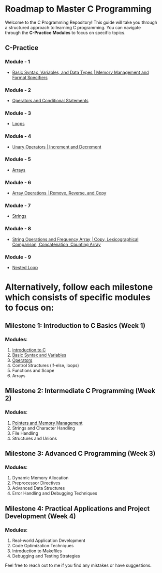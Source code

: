 # Roadmap to Master C Programming

Welcome to the C Programming Repository! This guide will take you through a structured approach to learning C programming. You can navigate through the **C-Practice Modules** to focus on specific topics.

## C-Practice

### Module - 1

- [Basic Syntax, Variables, and Data Types | Memory Management and Format Specifiers](https://github.com/hasnat-shahriyar/C-Programming/tree/main/C-Practice/Module-1)

### Module - 2

- [Operators and Conditional Statements](https://github.com/hasnat-shahriyar/C-Programming/tree/main/C-Practice/Module-2)

### Module - 3

- [Loops](https://github.com/hasnat-shahriyar/C-Programming/tree/main/C-Practice/Module-3)

### Module - 4

- [Unary Operators | Increment and Decrement](https://github.com/hasnat-shahriyar/C-Programming/tree/main/C-Practice/Module-4)

### Module - 5

- [Arrays](https://github.com/hasnat-shahriyar/C-Programming/tree/main/C-Practice/Module-5)

### Module - 6

- [Array Operations | Remove, Reverse, and Copy](https://github.com/hasnat-shahriyar/C-Programming/tree/main/C-Practice/Module-6)

### Module - 7

- [Strings](https://github.com/hasnat-shahriyar/C-Programming/tree/main/C-Practice/Module-7)

### Module - 8

- [String Operations and Frequency Array | Copy, Lexicographical Comparison, Concatenation, Counting Array](https://github.com/hasnat-shahriyar/C-Programming/tree/main/C-Practice/Module-8)

### Module - 9

- [Nested Loop](https://github.com/hasnat-shahriyar/C-Programming/tree/main/C-Practice/Module-9)

# Alternatively, follow each milestone which consists of specific modules to focus on:

## Milestone 1: Introduction to C Basics (Week 1)

### Modules:

1. [Introduction to C](https://github.com/hasnat-shahriyar/C-Programming/tree/main/Milestone-1/1-Introduction-to-C)
2. [Basic Syntax and Variables](https://github.com/hasnat-shahriyar/C-Programming/tree/main/Milestone-1/2-Basic-Syntax-and-Variables)
3. [Operators](https://github.com/hasnat-shahriyar/C-Programming/tree/main/Milestone-1/3-Operators)
4. Control Structures (if-else, loops)
5. Functions and Scope
6. Arrays

## Milestone 2: Intermediate C Programming (Week 2)

### Modules:

1. [Pointers and Memory Management](https://github.com/hasnat-shahriyar/C-Programming/tree/main/Milestone-2/1-Pointers%26MemoryManagement)
2. Strings and Character Handling
3. File Handling
4. Structures and Unions

## Milestone 3: Advanced C Programming (Week 3)

### Modules:

1. Dynamic Memory Allocation
2. Preprocessor Directives
3. Advanced Data Structures
4. Error Handling and Debugging Techniques

## Milestone 4: Practical Applications and Project Development (Week 4)

### Modules:

1. Real-world Application Development
2. Code Optimization Techniques
3. Introduction to Makefiles
4. Debugging and Testing Strategies

Feel free to reach out to me if you find any mistakes or have suggestions.
